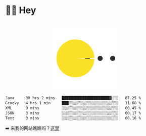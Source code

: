 
# 👋🏻 Hey
<div align="center">
	<br>
	<img src="https://raw.githubusercontent.com/Aniket965/Aniket965/master/pacman.svg?sanitize=true" width="200" height="200">
	<br>
</div>

<!--START_SECTION:waka-->
```text
Java     30 hrs 2 mins   █████████████████████▓░░░   87.25 % 
Groovy   4 hrs 1 min     ███░░░░░░░░░░░░░░░░░░░░░░   11.68 % 
XML      9 mins          ░░░░░░░░░░░░░░░░░░░░░░░░░   00.45 % 
JSON     3 mins          ░░░░░░░░░░░░░░░░░░░░░░░░░   00.17 % 
Text     3 mins          ░░░░░░░░░░░░░░░░░░░░░░░░░   00.16 % 
```
<!--END_SECTION:waka-->

 ➡️  来我的网站瞧瞧吗？[这里](https://www.shaolongfei.com)
